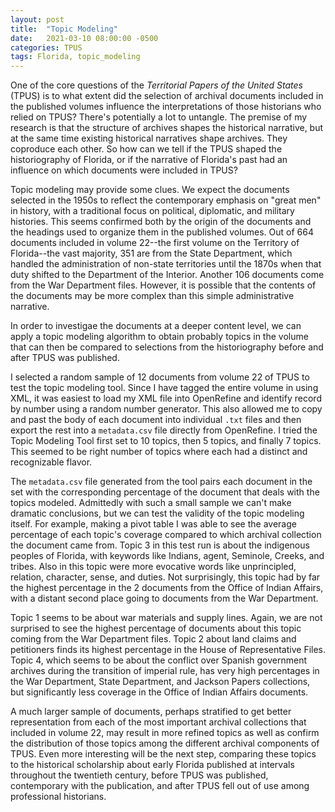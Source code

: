 ```yaml
---
layout: post
title:  "Topic Modeling"
date:   2021-03-10 08:00:00 -0500
categories: TPUS
tags: Florida, topic_modeling
---
```


One of the core questions of the *Territorial Papers of the United States* (TPUS) is to what extent did the selection of archival documents included in the published volumes influence the interpretations of those historians who relied on TPUS? There's potentially a lot to untangle. The premise of my research is that the structure of archives shapes the historical narrative, but at the same time existing historical narratives shape archives. They coproduce each other. So how can we tell if the TPUS shaped the historiography of Florida, or if the narrative of Florida's past had an influence on which documents were included in TPUS? 

Topic modeling may provide some clues. We expect the documents selected in the 1950s to reflect the contemporary emphasis on "great men" in history, with a traditional focus on political, diplomatic, and military histories. This seems confirmed both by the origin of the documents and the headings used to organize them in the published volumes. Out of 664 documents included in volume 22--the first volume on the Territory of Florida--the vast majority, 351 are from the State Department, which handled the administration of non-state territories until the 1870s when that duty shifted to the Department of the Interior. Another 106 documents come from the War Department files. However, it is possible that the contents of the documents may be more complex than this simple administrative narrative. 

In order to investigae the documents at a deeper content level, we can apply a topic modeling algorithm to obtain probably topics in the volume that can then be compared to selections from the historiography before and after TPUS was published.

I selected a random sample of 12 documents from volume 22 of TPUS to test the topic modeling tool. Since I have tagged the entire volume in using XML, it was easiest to load my XML file into OpenRefine and identify record by number using a random number generator. This also allowed me to copy and past the body of each document into individual `.txt` files and then export the rest into a `metadata.csv` file directly from OpenRefine. I tried the Topic Modeling Tool first set to 10 topics, then 5 topics, and finally 7 topics. This seemed to be right number of topics where each had a distinct and recognizable flavor.

The `metadata.csv` file generated from the tool pairs each document in the set with the corresponding percentage of the document that deals with the topics modeled. Admittedly with such a small sample we can't make dramatic conclusions, but we can test the validity of the topic modeling itself. For example, making a pivot table I was able to see the average percentage of each topic's coverage compared to which archival collection the document came from. Topic 3 in this test run is about the indigenous peoples of Florida, with keywords like Indians, agent, Seminole, Creeks, and tribes. Also in this topic were more evocative words like unprincipled, relation, character, sense, and duties. Not surprisingly, this topic had by far the highest percentage in the 2 documents from the Office of Indian Affairs, with a distant second place going to documents from the War Department.

Topic 1 seems to be about war materials and supply lines. Again, we are not surprised to see the highest percentage of documents about this topic coming from the War Department files. Topic 2 about land claims and petitioners finds its highest percentage in the House of Representative Files. Topic 4, which seems to be about the conflict over Spanish government archives during the transition of imperial rule, has very high percentages in the War Department, State Department, and Jackson Papers collections, but significantly less coverage in the Office of Indian Affairs documents.

A much larger sample of documents, perhaps stratified to get better representation from each of the most important archival collections that included in volume 22, may result in more refined topics as well as confirm the distribution of those topics among the different archival components of TPUS. Even more interesting will be the next step, comparing these topics to the historical scholarship about early Florida published at intervals throughout the twentieth century, before TPUS was published, contemporary with the publication, and after TPUS fell out of use among professional historians.